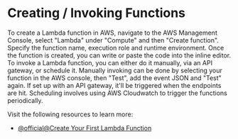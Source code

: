 # Creating / Invoking Functions

To create a Lambda function in AWS, navigate to the AWS Management Console, select "Lambda" under "Compute" and then "Create function". Specify the function name, execution role and runtime environment. Once the function is created, you can write or paste the code into the inline editor. To invoke a Lambda function, you can either do it manually, via an API gateway, or schedule it. Manually invoking can be done by selecting your function in the AWS console, then "Test", add the event JSON and "Test" again. If set up with an API gateway, it'll be triggered when the endpoints are hit. Scheduling involves using AWS Cloudwatch to trigger the functions periodically.

Visit the following resources to learn more:

- [@official@Create Your First Lambda Function](https://docs.aws.amazon.com/lambda/latest/dg/getting-started.html)
